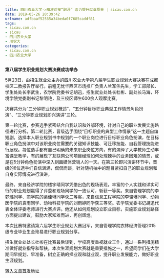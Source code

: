 ```yaml
---
title: 四川农业大学->精准对接“职涯” 着力提升就业质量 | sicau.com.cn
date: 2019-05-26 20:39:42
urlname: adfbaaf52585a34beda0f7685caddf81
tags: 
- sicau.com.cn
- sicau
- 四川农业大学
- 川农大
categories:
- sicau.com.cn
- 四川农业大学
---
```



**第八届学生职业规划大赛决赛成功举办**

5月23日，由招生就业处主办的四川农业大学第八届学生职业规划大赛决赛在成都校区二教报告厅举行。前程无忧华西区市场推广负责人兰军伟先生，学工部部长、学生处处长李武生，农学院党委书记胡迅，招生就业处处长杜彬、副处长马海，环境学院党委副书记黎明艳，及三校区师生600余人观摩比赛。

决赛共分为“三分钟职业规划概述”、“五分钟目标职业典型工作情景角色扮演”、“三分钟职业规划即兴演讲”三轮。

第一轮比赛，参赛选手紧密结合自我认识和外部环境，针对自己的职业发展实施路径进行分析。第二轮比赛，晋级选手围绕“目标职业的典型工作情景”这一主题自编短剧，选择本人职业规划书中规划的一个职业岗位进行目标职业角色扮演，在目标职业角色扮演中对该职业岗位需要的关键知识技能、可迁移技能、自我管理技能进行展现。每位选手都有自己明确的未来职业岗位方向，有的演绎了大学教师生动丰富课堂教学，有的展现了互联网公司项目经理如何处理棘手的业务困难的情景，或是在5分钟角色扮演中深入刻画媒体营销人的一天。在第三轮即兴演讲环节中，晋级的6位选手们自信满满，侃侃而谈，针对随机抽中的题目紧扣自己的职业规划和自身实际情况进行演讲。

最终，来自经济学院的楼宇晴同学凭借出色的现场表现，丰富的个人实践和详实可行的职业规划赢得了评委和现场同学的一致认可，斩获一等奖。来自管理学院的李梦璐同学、商学院的梁佳琳同学获二等奖，来自信息工程学院的李骏琳同学、动物医学院的袁雨同学、动物科技学院的刘雨婷同学获三等奖。农学院党委书记胡迅代表全体评委老师进行大赛点评。他还从如何规划设立职业目标，实施职业规划路径方面提出建议，鼓励大家知难而进，再创辉煌。

本次比赛特邀请第六届学生职业规划大赛冠军，来自管理学院农林经济管理2015级专业毕业生金玲易进行职业规划分享。

招生就业处处长杜彬在比赛最后谈到，学校高度重视就业工作，通过一系列措施精准做好就业指导和帮扶，本次生涯规划大赛就是重要措施之一，希望同学们在大学期间早规划、早准备，树立正确的择业观和就业观，提升职业发展能力，做好职业生涯规划。





[转入文章首发地址](https://news.sicau.edu.cn/info/1078/51716.htm)